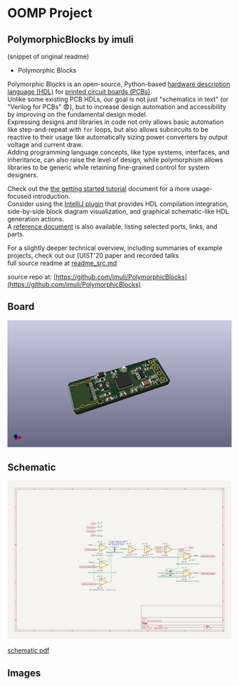 # OOMP Project  
## PolymorphicBlocks  by imuli  
  
(snippet of original readme)  
  
- Polymorphic Blocks  
  
Polymorphic Blocks is an open-source, Python-based [hardware description language (HDL)](https://en.wikipedia.org/wiki/Hardware_description_language) for [printed circuit boards (PCBs)](https://en.wikipedia.org/wiki/Printed_circuit_board).  
Unlike some existing PCB HDLs, our goal is not just "schematics in text" (or "Verilog for PCBs" 😨), but to increase design automation and accessibility by improving on the fundamental design model.  
Expressing designs and libraries in code not only allows basic automation like step-and-repeat with `for` loops, but also allows subcircuits to be reactive to their usage like automatically sizing power converters by output voltage and current draw.  
Adding programming language concepts, like type systems, interfaces, and inheritance, can also raise the level of design, while polymorphism allows libraries to be generic while retaining fine-grained control for system designers.  
  
Check out the [the getting started tutorial](getting-started.md) document for a more usage-focused introduction.  
Consider using the [IntelliJ plugin](https://github.com/BerkeleyHCI/edg-ide) that provides HDL compilation integration, side-by-side block diagram visualization, and graphical schematic-like HDL generation actions.   
A [reference document](reference.md) is also available, listing selected ports, links, and parts.  
  
For a slightly deeper technical overview, including summaries of example projects, check out our [UIST'20 paper and recorded talks  
  full source readme at [readme_src.md](readme_src.md)  
  
source repo at: [https://github.com/imuli/PolymorphicBlocks](https://github.com/imuli/PolymorphicBlocks)  
## Board  
  
[![working_3d.png](working_3d_600.png)](working_3d.png)  
## Schematic  
  
[![working_schematic.png](working_schematic_600.png)](working_schematic.png)  
  
[schematic pdf](working_schematic.pdf)  
## Images  
